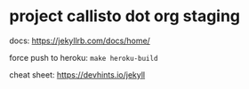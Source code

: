 # project callisto dot org staging

docs: https://jekyllrb.com/docs/home/

force push to heroku: `make heroku-build`

cheat sheet: https://devhints.io/jekyll
